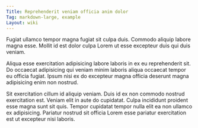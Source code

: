 ```yaml
---
Title: Reprehenderit veniam officia anim dolor
Tag: markdown-large, example
Layout: wiki
---
```

Fugiat ullamco tempor magna fugiat sit culpa duis. Commodo aliquip labore magna esse. Mollit id est dolor culpa Lorem ut esse excepteur duis qui duis veniam.

Aliqua esse exercitation adipisicing labore laboris in ex eu reprehenderit sit. Do occaecat adipisicing qui veniam minim laboris aliqua occaecat tempor eu officia fugiat. Ipsum nisi ex do excepteur magna officia deserunt magna adipisicing enim non nostrud.

Sit exercitation cillum id aliquip veniam. Duis id ex non commodo nostrud exercitation est. Veniam elit in aute do cupidatat. Culpa incididunt proident esse magna sunt sit quis. Tempor cupidatat tempor nulla elit ea non ullamco ex adipisicing. Pariatur nostrud sit officia Lorem esse pariatur exercitation est ut excepteur nisi laboris.